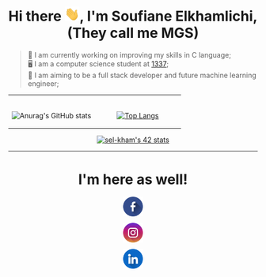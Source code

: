 <h1 align="center">Hi there <img src="images/hey.gif" width="30px">, I'm Soufiane Elkhamlichi, (They call me MGS)</h1>

>  💪 I am currently working on improving my skills in C language; \
>  🖥️ I am a computer science student at [1337](https://www.1337.ma); \
>  🎯 I am aiming to be a full stack developer and future machine learning engineer;


<table align="center" style="border: none; text-align: center;">
<tr>
<td width="50%">
<br>

![Anurag's GitHub stats](https://github-readme-stats.vercel.app/api?username=MGS15&show_icons=true&hide=issues&hide_border=true&theme=github_dark)

</td>
<td width="50%">
<br>

 [![Top Langs](https://github-readme-stats.vercel.app/api/top-langs/?username=MGS15&layout=compact&hide_border=true&theme=github_dark)](https://github.com/anuraghazra/github-readme-stats)

</td>
</tr>
</table>


<center>
<div align="center">
 
[![sel-kham's 42 stats](https://badge.mediaplus.ma/binary/sel-kham)](https://github.com/oakoudad/badge42)
 
 </div>
 </center>

---------------

<h1 align="center">I'm here as well!</h1>
<div align="center" style="">
<p>
<div style="margin: 10px auto;">
<a href="https://www.facebook.com/soufiane.mgs">
<img width="40px" src="images/facebook.png">
</a>
</div>
<div style="margin: 10px auto;" >
<a href="https://www.instagram.com/soufiane.mgs">
<img width="40px" src="images/instagram.png">
</a>
</div>
<div style="margin: 10px auto;" >
<a href="https://www.linkedin.com/in/elkhamlichi/">
<img width="40px" src="images/linkedin.png">
</a>
</div>
</p>
</div>